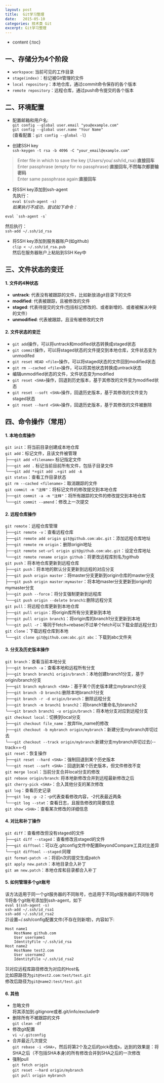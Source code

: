 ```yaml
---
layout: post
title:  Git学习整理
date:   2015-05-10
categories: 技术类 Git
excerpt: Git学习整理
---
```


* content
{:toc}

## 一、存储分为4个阶段  
*   `workspace`: 当前可见的工作目录  
*   `stage(index)`：标记被Git管理的文件  
*   `local repository`：本地仓库，通过commit命令保存的各个版本  
*   `remote repository`：远程仓库，通过push命令提交的各个版本

## 二、环境配置  

* 配置邮箱和用户名:  
`git config --global user.email "you@example.com"`  
`git config --global user.name "Your Name"`  
(查看配置：`git config --global -l`)  

* 创建SSH key  
`ssh-keygen -t rsa -b 4096 -C "your_email@example.com"`  

>Enter file in which to save the key (/Users/you/.ssh/id_rsa):**直接回车**  
>Enter passphrase (empty for no passphrase):**直接回车,不然每次都要输密码**  
>Enter same passphrase again:**直接回车**  

* 将SSH key添加到ssh-agent  
先执行：  
`eval $(ssh-agent -s)`   
*如果执行不成功，尝试如下命令：*
```
eval `ssh-agent -s`  
```  
然后执行：  
`ssh-add ~/.ssh/id_rsa` 

* 将SSH key添加到服务器账户(如github)  
`clip < ~/.ssh/id_rsa.pub`  
然后在服务器账户上粘贴到SSH Key中

## 三、文件状态的变迁  

#### 1. 文件的4种状态  
* **untrack**: 代表没有被跟踪的文件，比如新放进git目录下的文件  
* **modified**: 代表被跟踪，且被修改的文件  
* **staged**: 代表待提交的文件(包括标记修改的、或者新增的、或者被解决冲突的文件）  
* **unmodified**: 代表被跟踪，且没有被修改的文件  

#### 2. 文件状态的变迁  
* `git add`操作，可以将untrack和modified状态转换成staged状态  
* `git commit`操作，可以将staged状态的文件提交到本地仓库，文件状态变为unmodifed    
* `git reset HEAD <file>`操作，可以将staged状态的文件回到modified状态  
* `git rm --cached <file>`操作，可以将其他状态转换成untrack状态  
* 编辑unmodified状态的文件，文件状态变为modified
* `git reset <SHA>`操作，回退到<SHA>历史版本，基于其修改的文件变为modified状态  
* `git reset --soft <SHA>`操作，回退历史版本，基于其修改的文件变为staged状态  
* `git reset --hard <SHA>`操作，回退历史版本，基于其修改的文件被删除  

## 四、命令操作（常用）  

#### 1. 本地仓库操作  

`git init`：将当前目录创建成本地仓库  
`git add`：标记文件，且该文件被管理  
├──`git add <filename>`  标记指定文件  
├──`git add .` 标记当前目前所有文件，包括子目录文件  
└──`git add *`=`git add .`=`git add -A`  
`git status`：查看工作目录状态  
`git rm --cached <filename>`：取消跟踪的文件  
`git commit -m "注释"`：将标记文件的修改提交到本地仓库  
├──`git commit -a -m "注释"`：将所有跟踪的文件的修改提交到本地仓库  
└──`git commit --amend`：修改上一次提交  

#### 2. 远程仓库操作  

`git remote`：远程仓库管理  
├──`git remote -v`：查看远程仓库  
├──`git remote add origin git@github.com:abc.git`：添加远程仓库地址  
├──`git remote rm origin`：删除origin地址  
├──`git remote set-url origin git@github.com:abc.git`：设定仓库地址  
└──`git remote rename origin github`：将更改远程库别名为github  
`git push`：将本地仓库更新到远程仓库  
├──`git push`：将本地的默认分支更新到远程的对应分支  
├──`git push origin master`：将master分支更新到origin仓库的master分支  
├──`git push origin master:mymaster`：将本地master分支更新到origin的mymaster分支  
├──`git push --force`：将分支强制更新到远程库  
└──`git push origin --delete branch1`:删除远程分支  
`git pull`：将远程仓库更新到本地仓库  
├──`git pull origin`：将origin库所有分支更新到本地  
├──`git pull origin branch1`：将origin库的branch1分支更新到本地  
└──`git pull -r`：等同于fetch+rebase(不过单个fetch可以下载全部远程分支)  
`git clone`：下载远程仓库到本地  
└──`git clone git@github.com:abc.git abc`：下载到abc文件夹  

#### 3. 分支及历史版本操作  

`git branch`：查看当前本地分支  
├──`git branch -a`：查看本地和远程所有分支  
├──`git branch branch1 origin/branch`：本地创建branch1分支，基于origin/branch分支  
├──`git branch mybranch <SHA>`：基于某个历史版本建立mybranch分支
├──`git branch -D branch1`:删除本地branch1分支  
├──`git branch -r -d origin/branch`：删除远程分支  
├──`git branch -m branch1 branch2`：将branch1重命名为branch2  
└──`git branch branch1 -u origin/branch`：将本地分支对应到远程分支  
`git checkout local`：切换到local分支  
├──`git checkout file_name`：放弃file_name的修改  
├──`git checkout -b mybranch origin/mybranch`：新建分支mybranch并切过去  
└──`git checkout --track origin/mybranch`:新建分支mybranch并切过去(--track==-t)  
`git reset`：恢复操作  
├──`git reset --hard <SHA>`：强制回退到某个历史版本  
└──`git reset --soft <SHA>`：回退到某个历史版本，但文件修改不变  
`git merge local`：当前分支合并local分支的修改  
`git rebase origin/branch`: 将本地新修改合并到远程最新修改之后  
`git cherry-pick <SHA>`：合入其他分支的某次修改  
`git log`：查看历史记录  
├──`git log -p -2`：-p代表查看修改内容，-2代表最近两条  
└──`git log --stat`：查看日志，且报告修改的简要信息  
`git show <SHA>`：查看某次修改的详细信息  

#### 4. 对比和补丁操作  
`git diff`：查看修改但没有staged的文件  
├──`git diff --staged`：查看修改且staged的文件  
├──`git difftool`：可以在.gitconfig文件中配置BeyondCompare工具对比差异  
└──`git difftool --staged`:同理  
`git format-patch -n`：将前n次的提交生成patch  
`git apply new.patch`：本地目录合入补丁  
`git am new.patch`：本地仓库和目录都合入补丁  

#### 5. 如何管理多个git账号  
该方法适用于同一个git服务器的不同账号，也适用于不同git服务器的不同账号  
1)将各个git账号添加到ssh-agent，如下  
`eval $(ssh-agent -s)`  
`ssh-add ~/.ssh/id_rsa1`  
`ssh-add ~/.ssh/id_rsa2`  
2)设置~/.ssh/config配置文件(不存在则新增)，内容如下: 
```
Host name1
    HostName github.com
    User username1
    IdentityFile ~/.ssh/id_rsa
Host name2
    HostName test2.com
    User username2
    IdentityFile ~/.ssh/id_rsa2
```  
3)对应远程库路径修改为对应的Host名  
比如原路径为`git@test2.com:test/test.git`  
修改后路径为`git@name2:test/test.git`  

#### 6. 其他  
* 忽略文件  
将其添加到.gitignore或者.git/info/exclude中  
* 删除所有不被跟踪的文件  
`git clean -df`  
* 修改git配置  
`vi ~/.gitconfig`  
* 合并最近几次提交  
`git rebase -i <SHA>`，然后将第2个及之后的pick改成s，达到的效果是：将SHA之后（不包括SHA本身)的所有修改合并到SHA之后的一次修改  
* 强制pull  
`git fetch origin`  
`git reset --hard origin/mybranch`  
`git pull origin mybranch`  
